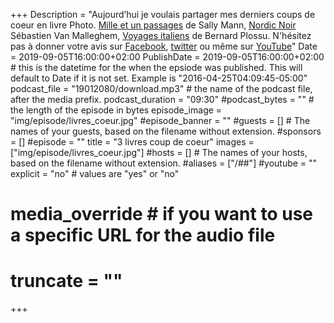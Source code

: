 +++
Description = "Aujourd’hui je voulais partager mes derniers coups de coeur en livre Photo. [Mille et un passages](https://amzn.to/2ZCvdRu) de Sally Mann, [Nordic Noir](https://amzn.to/2ZAUIm4) Sébastien Van Malleghem, [Voyages italiens](https://amzn.to/2Lorj6h) de Bernard Plossu. N'hésitez pas à donner votre avis sur [Facebook](https://www.facebook.com/tribulationsphotographiques/), [twitter](https://twitter.com/tribulationsp) ou même sur [YouTube](https://www.youtube.com/channel/UCrcH3UDWzcTiMsbUFceARhg)"
Date = 2019-09-05T16:00:00+02:00
PublishDate = 2019-09-05T16:00:00+02:00 # this is the datetime for the when the epsiode was published. This will default to Date if it is not set. Example is "2016-04-25T04:09:45-05:00"
podcast_file = "19012080/download.mp3" # the name of the podcast file, after the media prefix.
podcast_duration = "09:30"
#podcast_bytes = "" # the length of the episode in bytes
episode_image = "img/episode/livres_coeur.jpg"
#episode_banner = ""
#guests = [] # The names of your guests, based on the filename without extension.
#sponsors = []
#episode = ""
title = "3 livres coup de coeur"
images = ["img/episode/livres_coeur.jpg"]
#hosts = [] # The names of your hosts, based on the filename without extension.
#aliases = ["/##"]
#youtube = ""
explicit = "no" # values are "yes" or "no"
# media_override # if you want to use a specific URL for the audio file
# truncate = ""
+++
